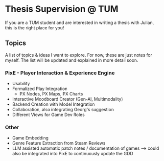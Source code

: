 # Thesis Supervision @ TUM
If you are a TUM student and are interested in writing a thesis with Julian, this is the right place for you!

## Topics
A list of topics & ideas I want to explore. For now, these are just notes for myself. The list will be updated and explained in more detail soon.

### PixE - Player Interaction & Experience Engine
- Usability
- Formalized Play Integration
  - PX Nodes, PX Maps, PX Charts
- Interactive Moodboard Creator (Gen-AI, Multimodality)
- Backend Creation with Model Integration
- Collaboration, also integrating Georg's suggestion
- Different Views for Game Dev Roles

### Other
- Game Embedding
- Genre Feature Extraction from Steam Reviews
- LLM assisted automatic patch notes / documentation of games --> could also be integrated into PixE to continuously update the GDD
